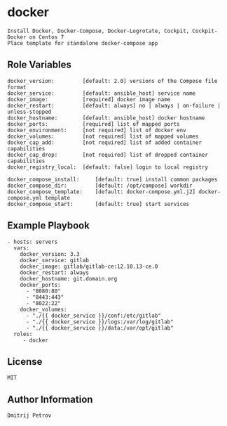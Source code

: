 docker
=========

    Install Docker, Docker-Compose, Docker-Logrotate, Cockpit, Cockpit-Docker on Centos 7
    Place template for standalone docker-compose app

Role Variables
--------------

    docker_version:         [default: 2.0] versions of the Compose file format
    docker_service:         [default: ansible_host] service name
    docker_image:           [required] docker image name
    docker_restart:         [default: always] no | always | on-failure | unless-stopped 
    docker_hostname:        [default: ansible_host] docker hostname
    docker_ports:           [required] list of mapped ports
    docker_environment:     [not required] list of docker env
    docker_volumes:         [not required] list of mapped volumes
    docker_cap_add:         [not required] list of added container capabilities
    docker_cap_drop:        [not required] list of dropped container capabilities
    docker_registry_local:  [default: false] login to local registry
    
    docker_compose_install:     [default: true] install common packages
    docker_compose_dir:         [default: /opt/compose] workdir
    docker_compose_template:    [default: docker-compose.yml.j2] docker-compose.yml template 
    docker_compose_start:       [default: true] start services

Example Playbook
----------------

    - hosts: servers
      vars:
        docker_version: 3.3
        docker_service: gitlab
        docker_image: gitlab/gitlab-ce:12.10.13-ce.0
        docker_restart: always
        docker_hostname: git.domain.org
        docker_ports:
          - "8080:80"
          - "8443:443"
          - "8022:22"
        docker_volumes:
          - "./{{ docker_service }}/conf:/etc/gitlab"
          - "./{{ docker_service }}/logs:/var/log/gitlab"
          - "./{{ docker_service }}/data:/var/opt/gitlab"
      roles:
         - docker

License
-------

    MIT

Author Information
------------------

    Dmitrij Petrov

